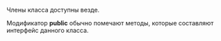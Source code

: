 Члены класса доступны везде.

Модификатор **public** обычно помечают методы, которые составляют интерфейс данного класса.